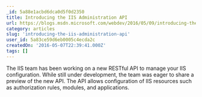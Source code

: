 ```yaml
---
_id: 5a88e1acbd6dca0d5f0d2350
title: Introducing the IIS Administration API
url: https://blogs.msdn.microsoft.com/webdev/2016/05/09/introducing-the-iis-administration-api/
category: articles
slug: 'introducing-the-iis-administration-api'
user_id: 5a83ce59d6eb0005c4ecda2c
createdOn: '2016-05-07T22:39:41.000Z'
tags: []
---
```


The IIS team has been working on a new RESTful API to manage your IIS configuration. While still under development, the team was eager to share a preview of the new API. The API allows configuration of IIS resources such as authorization rules, modules, and applications.
